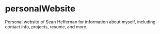 # personalWebsite

Personal website of Sean Heffernan for information about myself, including contact info, projects, resume, and more.
